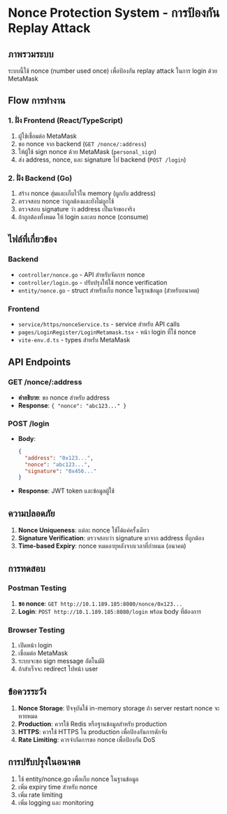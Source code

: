 # Nonce Protection System - การป้องกัน Replay Attack

## ภาพรวมระบบ

ระบบนี้ใช้ nonce (number used once) เพื่อป้องกัน replay attack ในการ login ด้วย MetaMask

## Flow การทำงาน

### 1. **ฝั่ง Frontend (React/TypeScript)**

1. ผู้ใช้เชื่อมต่อ MetaMask
2. ขอ nonce จาก backend (`GET /nonce/:address`)
3. ให้ผู้ใช้ sign nonce ด้วย MetaMask (`personal_sign`)
4. ส่ง address, nonce, และ signature ไป backend (`POST /login`)

### 2. **ฝั่ง Backend (Go)**

1. สร้าง nonce สุ่มและเก็บไว้ใน memory (ผูกกับ address)
2. ตรวจสอบ nonce ว่าถูกต้องและยังไม่ถูกใช้
3. ตรวจสอบ signature ว่า address เป็นเจ้าของจริง
4. ถ้าถูกต้องทั้งหมด ให้ login และลบ nonce (consume)

## ไฟล์ที่เกี่ยวข้อง

### Backend
- `controller/nonce.go` - API สำหรับจัดการ nonce
- `controller/login.go` - ปรับปรุงให้ใช้ nonce verification
- `entity/nonce.go` - struct สำหรับเก็บ nonce ในฐานข้อมูล (สำหรับอนาคต)

### Frontend
- `service/https/nonceService.ts` - service สำหรับ API calls
- `pages/LoginRegister/LoginMetamask.tsx` - หน้า login ที่ใช้ nonce
- `vite-env.d.ts` - types สำหรับ MetaMask

## API Endpoints

### GET /nonce/:address
- **คำอธิบาย**: ขอ nonce สำหรับ address
- **Response**: `{ "nonce": "abc123..." }`

### POST /login
- **Body**: 
  ```json
  {
    "address": "0x123...",
    "nonce": "abc123...",
    "signature": "0x456..."
  }
  ```
- **Response**: JWT token และข้อมูลผู้ใช้

## ความปลอดภัย

1. **Nonce Uniqueness**: แต่ละ nonce ใช้ได้แค่ครั้งเดียว
2. **Signature Verification**: ตรวจสอบว่า signature มาจาก address ที่ถูกต้อง
3. **Time-based Expiry**: nonce หมดอายุหลังจากเวลาที่กำหนด (อนาคต)

## การทดสอบ

### Postman Testing
1. **ขอ nonce**: `GET http://10.1.189.185:8080/nonce/0x123...`
2. **Login**: `POST http://10.1.189.185:8080/login` พร้อม body ที่ต้องการ

### Browser Testing
1. เปิดหน้า login
2. เชื่อมต่อ MetaMask
3. ระบบจะขอ sign message อัตโนมัติ
4. ถ้าสำเร็จจะ redirect ไปหน้า user

## ข้อควรระวัง

1. **Nonce Storage**: ปัจจุบันใช้ in-memory storage ถ้า server restart nonce จะหายหมด
2. **Production**: ควรใช้ Redis หรือฐานข้อมูลสำหรับ production
3. **HTTPS**: ควรใช้ HTTPS ใน production เพื่อป้องกันการดักจับ
4. **Rate Limiting**: ควรจำกัดการขอ nonce เพื่อป้องกัน DoS

## การปรับปรุงในอนาคต

1. ใช้ entity/nonce.go เพื่อเก็บ nonce ในฐานข้อมูล
2. เพิ่ม expiry time สำหรับ nonce
3. เพิ่ม rate limiting
4. เพิ่ม logging และ monitoring
